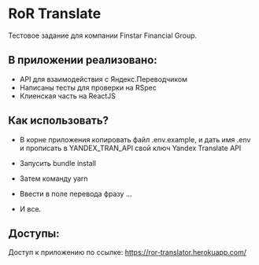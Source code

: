 # RoR Translate

Тестовое задание для компании Finstar Financial Group.

## В приложении реализовано:

* API для взаимодействия c Яндекс.Переводчиком
* Написаны тесты для проверки на RSpec
* Клиенская часть на ReactJS

## Как использовать?

* В корне приложения копировать файл .env.example, и дать имя .env и прописать в YANDEX_TRAN_API свой ключ Yandex Translate API

* Запусить bundle install 

* Затем команду yarn

* Ввести в поле перевода фразу ...

* И все.

## Доступы:

Доступ к приложению по ссылке: https://ror-translator.herokuapp.com/